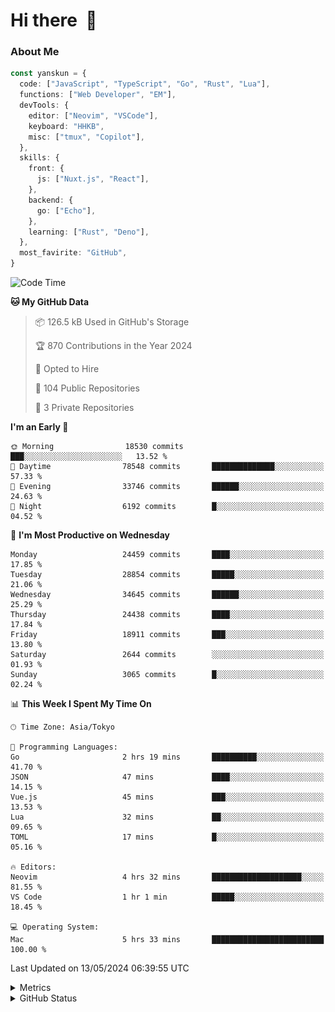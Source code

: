 # Hi there&nbsp; :wave:

### About Me

```ts
const yanskun = {
  code: ["JavaScript", "TypeScript", "Go", "Rust", "Lua"],
  functions: ["Web Developer", "EM"],
  devTools: {
    editor: ["Neovim", "VSCode"],
    keyboard: "HHKB",
    misc: ["tmux", "Copilot"],
  },
  skills: {
    front: {
      js: ["Nuxt.js", "React"],
    },
    backend: {
      go: ["Echo"],
    },
    learning: ["Rust", "Deno"],
  },
  most_favirite: "GitHub",
}
```

<!--START_SECTION:waka-->
![Code Time](http://img.shields.io/badge/Code%20Time-824%20hrs%2019%20mins-blue)

**🐱 My GitHub Data** 

> 📦 126.5 kB Used in GitHub's Storage 
 > 
> 🏆 870 Contributions in the Year 2024
 > 
> 💼 Opted to Hire
 > 
> 📜 104 Public Repositories 
 > 
> 🔑 3 Private Repositories 
 > 
**I'm an Early 🐤** 

```text
🌞 Morning                18530 commits       ███░░░░░░░░░░░░░░░░░░░░░░   13.52 % 
🌆 Daytime                78548 commits       ██████████████░░░░░░░░░░░   57.33 % 
🌃 Evening                33746 commits       ██████░░░░░░░░░░░░░░░░░░░   24.63 % 
🌙 Night                  6192 commits        █░░░░░░░░░░░░░░░░░░░░░░░░   04.52 % 
```
📅 **I'm Most Productive on Wednesday** 

```text
Monday                   24459 commits       ████░░░░░░░░░░░░░░░░░░░░░   17.85 % 
Tuesday                  28854 commits       █████░░░░░░░░░░░░░░░░░░░░   21.06 % 
Wednesday                34645 commits       ██████░░░░░░░░░░░░░░░░░░░   25.29 % 
Thursday                 24438 commits       ████░░░░░░░░░░░░░░░░░░░░░   17.84 % 
Friday                   18911 commits       ███░░░░░░░░░░░░░░░░░░░░░░   13.80 % 
Saturday                 2644 commits        ░░░░░░░░░░░░░░░░░░░░░░░░░   01.93 % 
Sunday                   3065 commits        █░░░░░░░░░░░░░░░░░░░░░░░░   02.24 % 
```


📊 **This Week I Spent My Time On** 

```text
🕑︎ Time Zone: Asia/Tokyo

💬 Programming Languages: 
Go                       2 hrs 19 mins       ██████████░░░░░░░░░░░░░░░   41.70 % 
JSON                     47 mins             ████░░░░░░░░░░░░░░░░░░░░░   14.15 % 
Vue.js                   45 mins             ███░░░░░░░░░░░░░░░░░░░░░░   13.53 % 
Lua                      32 mins             ██░░░░░░░░░░░░░░░░░░░░░░░   09.65 % 
TOML                     17 mins             █░░░░░░░░░░░░░░░░░░░░░░░░   05.16 % 

🔥 Editors: 
Neovim                   4 hrs 32 mins       ████████████████████░░░░░   81.55 % 
VS Code                  1 hr 1 min          █████░░░░░░░░░░░░░░░░░░░░   18.45 % 

💻 Operating System: 
Mac                      5 hrs 33 mins       █████████████████████████   100.00 % 
```


 Last Updated on 13/05/2024 06:39:55 UTC
<!--END_SECTION:waka-->

<details>
  <summary>Metrics</summary>
  <img src="https://github.com/yanskun/yanskun/blob/main/github-metrics.svg" alt="Metrics">
</details>

<details>
  <summary>GitHub Status</summary>
  <picture>
    <source media="(prefers-color-scheme: dark)" srcset="https://raw.githubusercontent.com/yanskun/yanskun/master/profile-summary-card-output/nord_dark/0-profile-details.svg">
   <img src="https://raw.githubusercontent.com/yanskun/yanskun/master/profile-summary-card-output/default/0-profile-details.svg">
  </picture>
  <br>
  <picture>
    <source media="(prefers-color-scheme: dark)" srcset="https://raw.githubusercontent.com/yanskun/yanskun/master/profile-summary-card-output/nord_dark/1-repos-per-language.svg">
   <img src="https://raw.githubusercontent.com/yanskun/yanskun/master/profile-summary-card-output/default/1-repos-per-language.svg">
  </picture>
  <picture>
    <source media="(prefers-color-scheme: dark)" srcset="https://raw.githubusercontent.com/yanskun/yanskun/master/profile-summary-card-output/nord_dark/2-most-commit-language.svg">
   <img src="https://raw.githubusercontent.com/yanskun/yanskun/master/profile-summary-card-output/default/2-most-commit-language.svg">
  </picture>
  <br>
  <picture>
    <source media="(prefers-color-scheme: dark)" srcset="https://raw.githubusercontent.com/yanskun/yanskun/master/profile-summary-card-output/nord_dark/3-stats.svg">
   <img src="https://raw.githubusercontent.com/yanskun/yanskun/master/profile-summary-card-output/default/3-stats.svg">
  </picture>
  <picture>
    <source media="(prefers-color-scheme: dark)" srcset="https://raw.githubusercontent.com/yanskun/yanskun/master/profile-summary-card-output/nord_dark/4-productive-time.svg">
   <img src="https://raw.githubusercontent.com/yanskun/yanskun/master/profile-summary-card-output/default/4-productive-time.svg">
  </picture>
</details>
